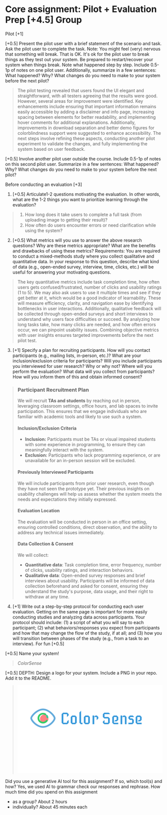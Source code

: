 # Core assignment: Pilot + Evaluation Prep [+4.5] Group

Pilot [+1]

[+0.5] Present the pilot user with a brief statement of the scenario and task. Ask the pilot user to complete the task. Note: You might feel (very) nervous that something will break. That is OK. It's ok for the pilot user to break things as they test out your system. Be prepared to restart/recover your system when things break. Note what happened step by step. Include 0.5-1p of notes on one pilot user. Additionally, summarize in a few sentences: What happened? Why? What changes do you need to make to your system before the next pilot?

> The pilot testing revealed that users found the UI elegant and straightforward, with all testers agreeing that the results were good. However, several areas for improvement were identified. Key enhancements include ensuring that important information remains easily accessible by adding a disclaimer and info page, increasing spacing between elements for better readability, and implementing hover comments for additional explanations. Additionally, improvements in download separation and better demo figures for colorblindness support were suggested to enhance accessibility. The next steps involve refining these aspects, conducting another pilot experiment to validate the changes, and fully implementing the system based on user feedback.

[+0.5] Involve another pilot user outside the course. Include 0.5-1p of notes on this second pilot user. Summarize in a few sentences: What happened? Why? What changes do you need to make to your system before the next pilot?

Before conducting an evaluation [+3]

1. [+0.5] Articulate1-2 questions motivating the evaluation. In other words, what are the 1-2 things you want to prioritize learning through the evaluation?
> 1. How long does it take users to complete a full task (from uploading image to getting their result)?
> 2. How often do users encounter errors or need clarification while using the system?

2. [+0.5] What metrics will you use to answer the above research questions? Why are these metrics appropriate? What are the benefits and drawbacks of using these metrics?
Requirements: You are required to conduct a mixed-methods study where you collect qualitative and quantitative data. In your response to this question, describe what kind of data (e.g., open-ended survey, interview, time, clicks, etc.) will be useful for answering your motivating questions.
> The key quantitative metrics include task completion time, how often users gets confused/frustrated, number of clicks and usability ratings (1 to 5). 
> We may also ask users to use it multiple times and see if they get better at it, which would be a good indicator of learnability.
> These will measure efficiency, clarity, and navigation ease by identifying bottlenecks in user interactions. Additionally, qualitative feedback will be collected through open-ended surveys and short interviews to understand why users face difficulties or succeed. By analyzing how long tasks take, how many clicks are needed, and how often errors occur, we can pinpoint usability issues. Combining objective metrics with user insights ensures targeted improvements before the next pilot test.

3. [+1] Specify a plan for recruiting participants.
How will you contact participants (e.g., mailing lists, in-person, etc.)?
What are your inclusion/exclusion criteria for participants? 
Will you include participants you interviewed for user research? Why or why not?
Where will you perform the evaluation?
What data will you collect from participants? How will you inform them of this and obtain informed consent?
> ### **Participant Recruitment Plan**
> We will recruit **TAs and students** by reaching out in person, leveraging classroom settings, office hours, and lab spaces to invite participation. This ensures that we engage individuals who are familiar with academic tools and likely to use such a system.
> #### **Inclusion/Exclusion Criteria**  
> - **Inclusion:** Participants must be TAs or visual impaired students with some experience in programming, to ensure they can meaningfully interact with the system.  
> - **Exclusion:** Participants who lack programming experience, or are unavailable for an in-person session will be excluded.
> #### **Previously Interviewed Participants**  
> We will include participants from prior user research, even though they have not seen the prototype yet. Their previous insights on usability challenges will help us assess whether the system meets the needs and expectations they initially expressed.  
> #### **Evaluation Location**  
> The evaluation will be conducted in person in an office setting, ensuring controlled conditions, direct observation, and the ability to address any technical issues immediately.
> #### **Data Collection & Consent**  
> We will collect:  
> - **Quantitative data**: Task completion time, error frequency, number of clicks, usability ratings, and interaction behaviors.  
> - **Qualitative data**: Open-ended survey responses and brief interviews about usability.
> Participants will be informed of data collection beforehand and asked for consent, ensuring they understand the study's purpose, data usage, and their right to withdraw at any time.

4. [+1] Write out a step-by-step protocol for conducting each user evaluation. Getting on the same page is important for more easily conducting studies and analyzing data across participants. Your protocol should include: (1) a script of what you will say to each participant; (2) what behaviors/responses you expect from participants and how that may change the flow of the study, if at all; and (3) how you will transition between phases of the study (e.g., from a task to an interview). 
For fun [+0.5]

[+0.5] Name your system!

> *ColorSense*

[+0.5] DEPTH: Design a logo for your system. Include a PNG in your repo. Add it to the README. 
> ![ColorSense Logo](logo.jpg)

Did you use a generative AI tool for this assignment? If so, which tool(s) and how?
Yes, we used AI to grammar check our responses and rephrase.
How much time did you spend on this assignment
- as a group?
About 2 hours
- individually?
About 45 minutes each
